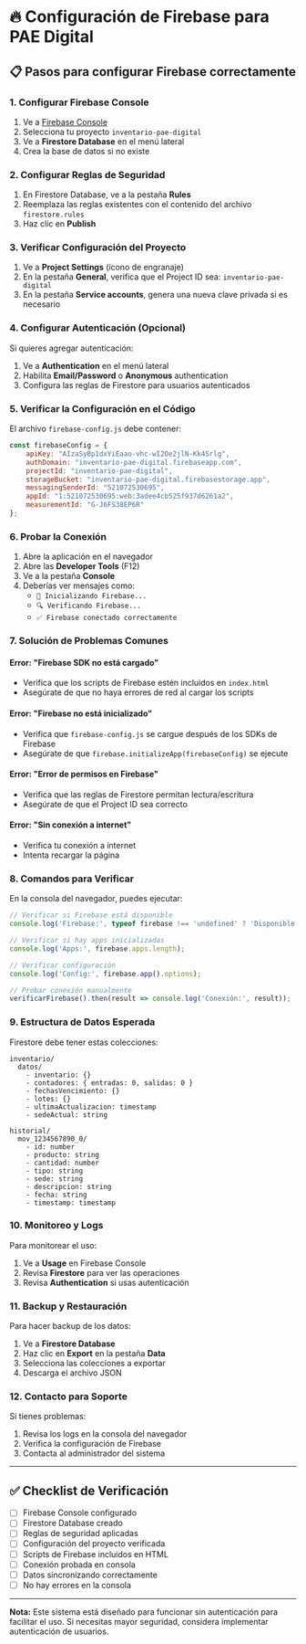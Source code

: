 # 🔥 Configuración de Firebase para PAE Digital

## 📋 Pasos para configurar Firebase correctamente

### 1. **Configurar Firebase Console**

1. Ve a [Firebase Console](https://console.firebase.google.com/)
2. Selecciona tu proyecto `inventario-pae-digital`
3. Ve a **Firestore Database** en el menú lateral
4. Crea la base de datos si no existe

### 2. **Configurar Reglas de Seguridad**

1. En Firestore Database, ve a la pestaña **Rules**
2. Reemplaza las reglas existentes con el contenido del archivo `firestore.rules`
3. Haz clic en **Publish**

### 3. **Verificar Configuración del Proyecto**

1. Ve a **Project Settings** (ícono de engranaje)
2. En la pestaña **General**, verifica que el Project ID sea: `inventario-pae-digital`
3. En la pestaña **Service accounts**, genera una nueva clave privada si es necesario

### 4. **Configurar Autenticación (Opcional)**

Si quieres agregar autenticación:
1. Ve a **Authentication** en el menú lateral
2. Habilita **Email/Password** o **Anonymous** authentication
3. Configura las reglas de Firestore para usuarios autenticados

### 5. **Verificar la Configuración en el Código**

El archivo `firebase-config.js` debe contener:

```javascript
const firebaseConfig = {
    apiKey: "AIzaSyBp1dxYiEaao-vhc-wI2Oe2jlN-Kk4Srlg",
    authDomain: "inventario-pae-digital.firebaseapp.com",
    projectId: "inventario-pae-digital",
    storageBucket: "inventario-pae-digital.firebasestorage.app",
    messagingSenderId: "521072530695",
    appId: "1:521072530695:web:3adee4cb525f937d6261a2",
    measurementId: "G-J6FS38EP6R"
};
```

### 6. **Probar la Conexión**

1. Abre la aplicación en el navegador
2. Abre las **Developer Tools** (F12)
3. Ve a la pestaña **Console**
4. Deberías ver mensajes como:
   - `🚀 Inicializando Firebase...`
   - `🔍 Verificando Firebase...`
   - `✅ Firebase conectado correctamente`

### 7. **Solución de Problemas Comunes**

#### **Error: "Firebase SDK no está cargado"**
- Verifica que los scripts de Firebase estén incluidos en `index.html`
- Asegúrate de que no haya errores de red al cargar los scripts

#### **Error: "Firebase no está inicializado"**
- Verifica que `firebase-config.js` se cargue después de los SDKs de Firebase
- Asegúrate de que `firebase.initializeApp(firebaseConfig)` se ejecute

#### **Error: "Error de permisos en Firebase"**
- Verifica que las reglas de Firestore permitan lectura/escritura
- Asegúrate de que el Project ID sea correcto

#### **Error: "Sin conexión a internet"**
- Verifica tu conexión a internet
- Intenta recargar la página

### 8. **Comandos para Verificar**

En la consola del navegador, puedes ejecutar:

```javascript
// Verificar si Firebase está disponible
console.log('Firebase:', typeof firebase !== 'undefined' ? 'Disponible' : 'No disponible');

// Verificar si hay apps inicializadas
console.log('Apps:', firebase.apps.length);

// Verificar configuración
console.log('Config:', firebase.app().options);

// Probar conexión manualmente
verificarFirebase().then(result => console.log('Conexión:', result));
```

### 9. **Estructura de Datos Esperada**

Firestore debe tener estas colecciones:

```
inventario/
  datos/
    - inventario: {}
    - contadores: { entradas: 0, salidas: 0 }
    - fechasVencimiento: {}
    - lotes: {}
    - ultimaActualizacion: timestamp
    - sedeActual: string

historial/
  mov_1234567890_0/
    - id: number
    - producto: string
    - cantidad: number
    - tipo: string
    - sede: string
    - descripcion: string
    - fecha: string
    - timestamp: timestamp
```

### 10. **Monitoreo y Logs**

Para monitorear el uso:
1. Ve a **Usage** en Firebase Console
2. Revisa **Firestore** para ver las operaciones
3. Revisa **Authentication** si usas autenticación

### 11. **Backup y Restauración**

Para hacer backup de los datos:
1. Ve a **Firestore Database**
2. Haz clic en **Export** en la pestaña **Data**
3. Selecciona las colecciones a exportar
4. Descarga el archivo JSON

### 12. **Contacto para Soporte**

Si tienes problemas:
1. Revisa los logs en la consola del navegador
2. Verifica la configuración de Firebase
3. Contacta al administrador del sistema

---

## ✅ Checklist de Verificación

- [ ] Firebase Console configurado
- [ ] Firestore Database creado
- [ ] Reglas de seguridad aplicadas
- [ ] Configuración del proyecto verificada
- [ ] Scripts de Firebase incluidos en HTML
- [ ] Conexión probada en consola
- [ ] Datos sincronizando correctamente
- [ ] No hay errores en la consola

---

**Nota:** Este sistema está diseñado para funcionar sin autenticación para facilitar el uso. Si necesitas mayor seguridad, considera implementar autenticación de usuarios.


